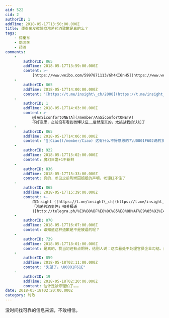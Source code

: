 ```yaml
---
aid: 522
cid: 2
authorID: 1
addTime: 2018-05-17T13:50:00.000Z
title: 谭秦东发微博向鸿茅药酒致歉是真的么？
tags:
    - 谭秦东
    - 向鸿茅
    - 药酒
comments:
    -
        authorID: 865
        addTime: 2018-05-17T13:59:00.000Z
        content: >-
            [https://www.weibo.com/5997871113/Gh4KI6nH5](https://www.weibo.com/5997871113/Gh4KI6nH5)
    -
        authorID: 865
        addTime: 2018-05-17T14:00:00.000Z
        content: '[https://t.me/insight\_ch/2000](https://t.me/insight_ch/2000)'
    -
        authorID: 1
        addTime: 2018-05-17T14:03:00.000Z
        content: >-
            @[AnSiconfortONETA](/member/AnSiconfortONETA)
            不好意思，之前没有看到微博认证……居然是真的，太挑战我的认知了
    -
        authorID: 865
        addTime: 2018-05-17T14:06:00.000Z
        content: "@[Ciao](/member/Ciao) 这有什么不好意思的?\U0001F602说的我反而不好意思了. 唉, 魔幻日常."
    -
        authorID: 922
        addTime: 2018-05-17T15:02:00.000Z
        content: 魔幻日常+1不新鲜
    -
        authorID: 836
        addTime: 2018-05-17T15:33:00.000Z
        content: 真的，参见之前陶崇园姐姐的声明，老谭扛不住了
    -
        authorID: 865
        addTime: 2018-05-17T15:39:00.000Z
        content: >-
            由Insight ([https://t.me/insight\_ch](https://t.me/insight_ch)) 制作并更新
            「鸿茅药酒事件」相关报道
            ([http://telegra.ph/%E9%B8%BF%E8%8C%85%E8%8D%AF%E9%85%92%E4%BA%8B%E4%BB%B6-04-15](https://telegra.ph/%E9%B8%BF%E8%8C%85%E8%8D%AF%E9%85%92%E4%BA%8B%E4%BB%B6-04-15))
    -
        authorID: 870
        addTime: 2018-05-17T16:07:00.000Z
        content: 谁知道这种道歉是不是被逼的呢？
    -
        authorID: 729
        addTime: 2018-05-17T18:01:00.000Z
        content: 是真的，我当初还有点期待，给别人说：这次看处不处理官员企业勾结。结果这结果把我脸打的生疼。
    -
        authorID: 859
        addTime: 2018-05-18T02:11:00.000Z
        content: "失望了。\U0001F61E"
    -
        authorID: 19
        addTime: 2018-05-18T02:20:00.000Z
        content: 估计是被修理怕了。。。
date: 2018-05-18T02:20:00.000Z
category: 时政
---
```


没时间找可靠的信息来源，不敢相信。

